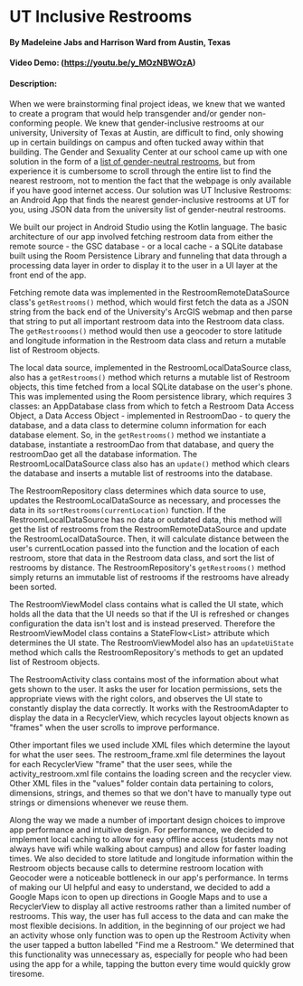 # UT Inclusive Restrooms
#### By Madeleine Jabs and Harrison Ward from Austin, Texas
#### Video Demo: (https://youtu.be/y_MOzNBWOzA)
#### Description:

When we were brainstorming final project ideas, we knew that we wanted to create a program that would help transgender and/or gender non-conforming people. We knew that gender-inclusive restrooms at our university, University of Texas at Austin, are difficult to find, only showing up in certain buildings on campus and often tucked away within that building. The Gender and Sexuality Center at our school came up with one solution in the form of a [list of gender-neutral restrooms](https://diversity.utexas.edu/genderandsexuality/gender-inclusive-restrooms/), but from experience it is cumbersome to scroll through the entire list to find the nearest restroom, not to mention the fact that the webpage is only available if you have good internet access. Our solution was UT Inclusive Restrooms: an Android App that finds the nearest gender-inclusive restrooms at UT for you, using JSON data from the university list of gender-neutral restrooms.

We built our project in Android Studio using the Kotlin language. The basic architecture of our app involved fetching restroom data from either the remote source - the GSC database - or a local cache - a SQLite database built using the Room Persistence Library and funneling that data through a processing data layer in order to display it to the user in a UI layer at the front end of the app. 

Fetching remote data was implemented in the RestroomRemoteDataSource class's `getRestrooms()` method, which would first fetch the data as a JSON string from the back end of the University's ArcGIS webmap and then parse that string to put all important restroom data into the Restroom data class. The `getRestroooms()` method would then use a geocoder to store latitude and longitude information in the Restroom data class and return a mutable list of Restroom objects.

The local data source, implemented in the RestroomLocalDataSource class, also has a `getRestrooms()` method which returns a mutable list of Restroom objects, this time fetched from a local SQLite database on the user's phone. This was implemented using the Room persistence library, which requires 3 classes: an AppDatabase class from which to fetch a Restroom Data Access Object, a Data Access Object - implemented in RestroomDao - to query the database, and a data class to determine column information for each database element. So, in the `getRestrooms()` method we instantiate a database, instantiate a restroomDao from that database, and query the restroomDao get all the database information. The RestroomLocalDataSource class also has an `update()` method which clears the database and inserts a mutable list of restrooms into the database.

The RestroomRepository class determines which data source to use, updates the RestroomLocalDataSource as necessary, and processes the data in its `sortRestrooms(currentLocation)` function. If the RestroomLocalDataSource has no data or outdated data, this method will get the list of restrooms from the RestroomRemoteDataSource and update the RestroomLocalDataSource. Then, it will calculate distance between the user's currentLocation passed into the function and the location of each restroom, store that data in the Restroom data class, and sort the list of restrooms by distance. The RestroomRepository's `getRestrooms()` method simply returns an immutable list of restrooms if the restrooms have already been sorted. 

The RestroomViewModel class contains what is called the UI state, which holds all the data that the UI needs so that if the UI is refreshed or changes configuration the data isn't lost and is instead preserved. Therefore the RestroomViewModel class contains a StateFlow<List<Restroom>> attribute which determines the UI state. The RestroomViewModel also has an `updateUiState` method which calls the RestroomRepository's methods to get an updated list of Restroom objects.

The RestroomActivity class contains most of the information about what gets shown to the user. It asks the user for location permissions, sets the appropriate views with the right colors, and observes the UI state to constantly display the data correctly. It works with the RestroomAdapter to display the data in a RecyclerView, which recycles layout objects known as "frames" when the user scrolls to improve performance.

Other important files we used include XML files which determine the layout for what the user sees. The restroom_frame.xml file determines the layout for each RecyclerView "frame" that the user sees, while the activity_restroom.xml file contains the loading screen and the recycler view. Other XML files in the "values" folder contain data pertaining to colors, dimensions, strings, and themes so that we don't have to manually type out strings or dimensions whenever we reuse them.

Along the way we made a number of important design choices to improve app performance and intuitive design. For performance, we decided to implement local caching to allow for easy offline access (students may not always have wifi while walking about campus) and allow for faster loading times. We also decided to store latitude and longitude information within the Restroom objects because calls to determine restroom location with Geocoder were a noticeable bottleneck in our app's performance. In terms of making our UI helpful and easy to understand, we decided to add a Google Maps icon to open up directions in Google Maps and to use a RecyclerView to display all active restrooms rather than a limited number of restrooms. This way, the user has full access to the data and can make the most flexible decisions. In addition, in the beginning of our project we had an activity whose only function was to open up the Restroom Activity when the user tapped a button labelled "Find me a Restroom." We determined that this functionality was unnecessary as, especially for people who had been using the app for a while, tapping the button every time would quickly grow tiresome. 
